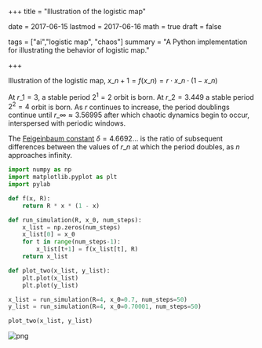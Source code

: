 +++
title = "Illustration of the logistic map"

date = 2017-06-15
lastmod = 2017-06-16
math = true
draft = false

tags = ["ai","logistic map", "chaos"]
summary = "A Python implementation for illustrating the behavior of logistic map."

+++

Illustration of the logistic map, $x\_{n+1} = f(x\_n) = r \cdot x\_n \cdot (1 - x\_n)$

At $r\_1=3$, a stable period $2^1=2$ orbit is born. At $r\_2=3.449$ a stable period $2^2=4$ orbit is born. As $r$ continues to increase, the period doublings continue until $r\_{\infty} \approx 3.56995$ after which chaotic dynamics begin to occur, interspersed with periodic windows.

The [Feigeinbaum constant](http://en.wikipedia.org/wiki/Feigenbaum_constants) $\delta=4.6692\dots$ is the ratio of subsequent differences between the values of $r\_n$ at which the period doubles, as $n$ approaches infinity.


```python
import numpy as np
import matplotlib.pyplot as plt
import pylab

def f(x, R):
    return R * x * (1 - x)

def run_simulation(R, x_0, num_steps):
    x_list = np.zeros(num_steps)
    x_list[0] = x_0   
    for t in range(num_steps-1):
        x_list[t+1] = f(x_list[t], R)       
    return x_list

def plot_two(x_list, y_list):
    plt.plot(x_list)
    plt.plot(y_list)
```


```python
x_list = run_simulation(R=4, x_0=0.7, num_steps=50)
y_list = run_simulation(R=4, x_0=0.70001, num_steps=50)
```


```python
plot_two(x_list, y_list)
```


![png](/img/logistic_map_3_0.png)

